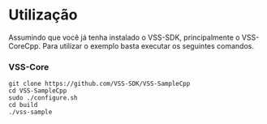 # Utilização

Assumindo que você já tenha instalado o VSS-SDK, principalmente o VSS-CoreCpp. Para utilizar o exemplo
basta executar os seguintes comandos.

### VSS-Core
```
git clone https://github.com/VSS-SDK/VSS-SampleCpp
cd VSS-SampleCpp
sudo ./configure.sh
cd build
./vss-sample
```
